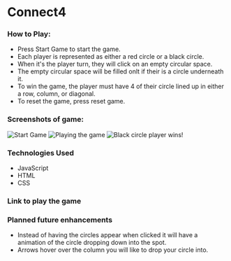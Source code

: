 # Connect4

### How to Play:
- Press Start Game to start the game.
- Each player is represented as either a red circle or a black circle. 
- When it's the player turn, they will click on an empty circular space.
- The empty circular space will be filled onlt if their is a circle underneath it.
- To win the game, the player must have 4 of their circle lined up in either a row, column, or diagonal.
- To reset the game, press reset game. 

### Screenshots of game:
![Start Game](https://imgur.com/a/A38vo7u) 
![Playing the game](https://imgur.com/gallery/sXSDXAr)
![Black circle player wins!](https://imgur.com/gallery/CYY5DMa)

### Technologies Used
- JavaScript
- HTML
- CSS

### Link to play the game 

### Planned future enhancements
- Instead of having the circles appear when clicked it will have a animation of the circle dropping down into the spot.
- Arrows hover over the column you will like to drop your circle into. 
